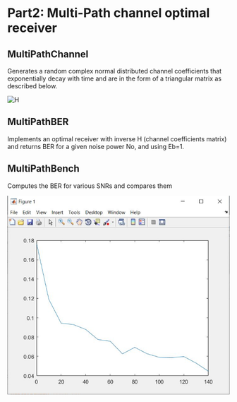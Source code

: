 # Part2: Multi-Path channel optimal receiver

## MultiPathChannel
Generates a random complex normal distributed channel coefficients that exponentially decay with time and are in the form of a triangular matrix as described below.

![H](https://github.com/meh-land/Digital_Comm2_Proj/assets/29155573/67158519-fb75-4e9b-a965-8e7398fb9d3c)

## MultiPathBER
Implements an optimal receiver with inverse H (channel coefficients matrix) and returns BER for a given noise power No, and using Eb=1.

## MultiPathBench
Computes the BER for various SNRs and compares them

![Part2](Bench.JPG)

